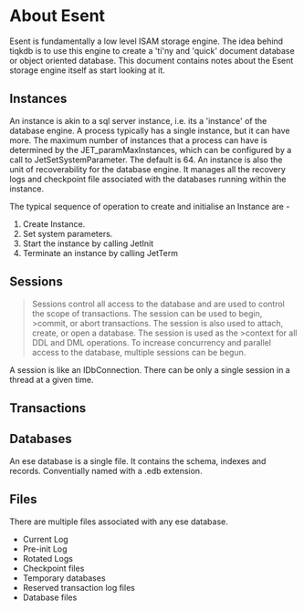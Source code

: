 # About Esent

Esent is fundamentally a low level ISAM storage engine. The idea behind tiqkdb is to use this engine to create a 'ti'ny and 'quick' document database or object oriented database. This document contains notes about the Esent storage engine itself as start looking at it.

## Instances
An instance is akin to a sql server instance, i.e. its a 'instance' of the database engine. A process typically has a single instance, but it can have more. The maximum number of instances that a process can have is determined by the JET_paramMaxInstances, which can be configured by a call to JetSetSystemParameter. The default is 64.
An instance is also the unit of recoverability for the database engine. It manages all the recovery logs and checkpoint file associated with the databases running within the instance. 

The typical sequence of operation to create and initialise an Instance are -

1. Create Instance.
2. Set system parameters.
3. Start the instance by calling JetInit
4. Terminate an instance by calling JetTerm

## Sessions
>Sessions control all access to the database and are used to control the scope of transactions. The session can be used to begin, >commit, or abort transactions. The session is also used to attach, create, or open a database. The session is used as the >context for all DDL and DML operations. To increase concurrency and parallel access to the database, multiple sessions can be begun.

A session is like an IDbConnection. There can be only a single session in a thread at a given time.


## Transactions

## Databases
An ese database is a single file. It contains the schema, indexes and records. Conventially named with a .edb extension.

## Files
There are multiple files associated with any ese database. 

- Current Log
- Pre-init Log
- Rotated Logs
- Checkpoint files
- Temporary databases
- Reserved transaction log files
- Database files



